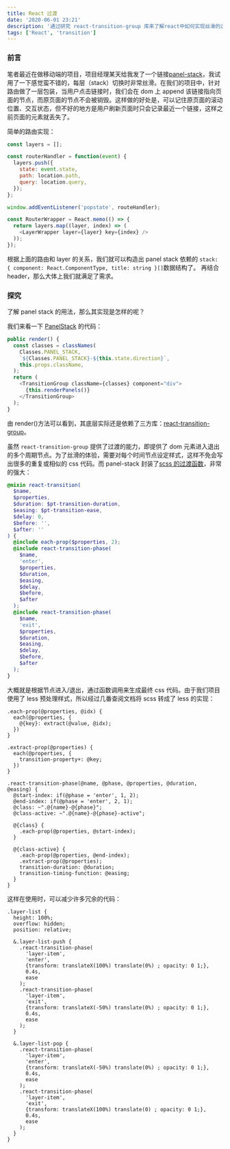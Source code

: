 ```yaml
---
title: React 过渡
date: '2020-06-01 23:21'
description: '通过研究 react-transition-group 库来了解react中如何实现丝滑的过渡效果'
tags: ['React', 'transition']
---
```


### 前言

笔者最近在做移动端的项目，项目经理某天给我发了一个链接[panel-stack](https://blueprintjs.com/docs/#core/components/panel-stack)，我试用了一下感觉蛮不错的，每层（stack）切换时非常丝滑。在我们的项目中，针对路由做了一层包装，当用户点击链接时，我们会在 dom 上 append 该链接指向页面的节点，而原页面的节点不会被销毁。这样做的好处是，可以记住原页面的滚动位置、交互状态，但不好的地方是用户刷新页面时只会记录最近一个链接，这样之前页面的元素就丢失了。

简单的路由实现：

```javascript
const layers = [];

const routerHandler = function(event) {
  layers.push({
    state: event.state,
    path: location.path,
    query: location.query,
  });
};

window.addEventListener('popstate', routeHandler);

const RouterWrapper = React.memo(() => {
  return layers.map((layer, index) => (
    <LayerWrapper layer={layer} key={index} />
  ));
});
```

根据上面的路由和 layer 的关系，我们就可以构造出 panel stack 依赖的 `stack: { component: React.ComponentType, title: string }[]`数据结构了。
再结合 header，那么大体上我们就满足了需求。

### 探究

了解 panel stack 的用法，那么其实现是怎样的呢？

我们来看一下 [PanelStack](https://github.com/palantir/blueprint/blob/7bb4548b1241d1ac4f5a97a07b57f23b8d8afed2/packages/core/src/components/panel-stack/panelStack.tsx#L79) 的代码：

```typescript
public render() {
  const classes = classNames(
    Classes.PANEL_STACK,
    `${Classes.PANEL_STACK}-${this.state.direction}`,
    this.props.className,
  );
  return (
    <TransitionGroup className={classes} component="div">
      {this.renderPanels()}
    </TransitionGroup>
  );
}
```

由 render()方法可以看到，其底层实际还是依赖了三方库：[react-transition-group](https://github.com/reactjs/react-transition-group)。

虽然 `react-transition-group` 提供了过渡的能力，即提供了 dom 元素进入退出的多个周期节点。为了丝滑的体验，需要对每个时间节点设定样式，这样不免会写出很多的重复或相似的 css 代码。而 panel-stack 封装了[scss 的过渡函数](https://github.com/palantir/blueprint/blob/7bb4548b1241d1ac4f5a97a07b57f23b8d8afed2/packages/core/src/common/_react-transition.scss)，非常的强大：

```scss
@mixin react-transition(
  $name,
  $properties,
  $duration: $pt-transition-duration,
  $easing: $pt-transition-ease,
  $delay: 0,
  $before: '',
  $after: ''
) {
  @include each-prop($properties, 2);
  @include react-transition-phase(
    $name,
    'enter',
    $properties,
    $duration,
    $easing,
    $delay,
    $before,
    $after
  );
  @include react-transition-phase(
    $name,
    'exit',
    $properties,
    $duration,
    $easing,
    $delay,
    $before,
    $after
  );
}
```

大概就是根据节点进入/退出，通过函数调用来生成最终 css 代码。由于我们项目使用了 less 预处理样式，所以经过几番查阅文档将 scss 转成了 less 的实现：

```less
.each-prop(@properties, @idx) {
  each(@properties, {
    @{key}: extract(@value, @idx);
  })
}

.extract-prop(@properties) {
  each(@properties, {
    transition-property+: @key;
  })
}

.react-transition-phase(@name, @phase, @properties, @duration, @easing) {
  @start-index: if(@phase = 'enter', 1, 2);
  @end-index: if(@phase = 'enter', 2, 1);
  @class: ~".@{name}-@{phase}";
  @class-active: ~".@{name}-@{phase}-active";

  @{class} {
    .each-prop(@properties, @start-index);
  }

  @{class-active} {
    .each-prop(@properties, @end-index);
    .extract-prop(@properties);
    transition-duration: @duration;
    transition-timing-function: @easing;
  }
}
```

这样在使用时，可以减少许多冗余的代码：

```less
.layer-list {
  height: 100%;
  overflow: hidden;
  position: relative;

  &.layer-list-push {
    .react-transition-phase(
      'layer-item',
      'enter',
      {transform: translateX(100%) translate(0%) ; opacity: 0 1;},
      0.4s,
      ease
    );
    .react-transition-phase(
      'layer-item',
      'exit',
      {transform: translateX(-50%) translate(0%) ; opacity: 0 1;},
      0.4s,
      ease
    );
  }

  &.layer-list-pop {
    .react-transition-phase(
      'layer-item',
      'enter',
      {transform: translateX(-50%) translate(0%) ; opacity: 0 1;},
      0.4s,
      ease
    );
    .react-transition-phase(
      'layer-item',
      'exit',
      {transform: translateX(100%) translate(0) ; opacity: 0 1;},
      0.4s,
      ease
    );
  }
}
```
